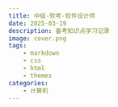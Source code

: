 ```yaml
---
title: 中级-软考-软件设计师
date: 2025-03-19
description: 备考知识点学习记录
image: cover.png
tags: 
    - markdown
    - css
    - html
    - themes
categories:
    - 计算机
---
```



